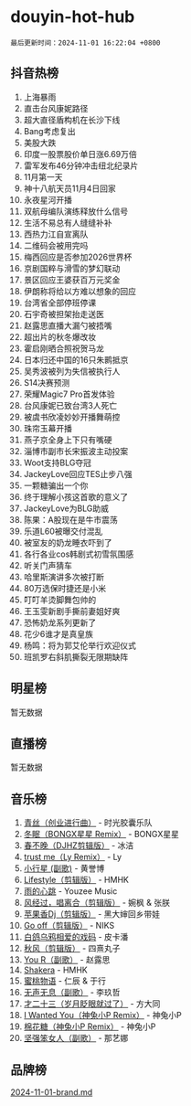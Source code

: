 # douyin-hot-hub

`最后更新时间：2024-11-01 16:22:04 +0800`

## 抖音热榜

1. 上海暴雨
1. 直击台风康妮路径
1. 超大直径盾构机在长沙下线
1. Bang考虑复出
1. 美股大跌
1. 印度一股票股价单日涨6.69万倍
1. 雷军发布46分钟冲击纽北纪录片
1. 11月第一天
1. 神十八航天员11月4日回家
1. 永夜星河开播
1. 双航母编队演练释放什么信号
1. 生活不易总有人缝缝补补
1. 西热力江自宣离队
1. 二维码会被用完吗
1. 梅西回应是否参加2026世界杯
1. 京剧国粹与滑雪的梦幻联动
1. 景区回应王婆获百万元奖金
1. 伊朗称将给以方难以想象的回应
1. 台湾省全部停班停课
1. 石宇奇被担架抬走送医
1. 赵露思直播大漏勺被捂嘴
1. 超出片的秋冬爆改妆
1. 霍启刚晒合照祝贺马龙
1. 日本归还中国的16只朱鹮抵京
1. 吴秀波被列为失信被执行人
1. S14决赛预测
1. 荣耀Magic7 Pro首发体验
1. 台风康妮已致台湾3人死亡
1. 被虞书欣凌妙妙开播舞萌控
1. 珠帘玉幕开播
1. 燕子京全身上下只有嘴硬
1. 淄博市副市长宋振波主动投案
1. Woot支持BLG夺冠
1. JackeyLove回应TES止步八强
1. 一颗糖骗出一个你
1. 终于理解小孩这首歌的意义了
1. JackeyLove为BLG助威
1. 陈果：A股现在是牛市震荡
1. 乐道L60被曝交付混乱
1. 被室友的奶龙睡衣吓到了
1. 各行各业cos韩剧式初雪氛围感
1. 听关门声猜车
1. 哈里斯演讲多次被打断
1. 80万选保时捷还是小米
1. 叮叮羊烫脚舞包帅的
1. 王玉雯新剧手撕前妻姐好爽
1. 恐怖奶龙系列更新了
1. 花少6谁才是真皇族
1. 杨鸣：将为郭艾伦举行欢迎仪式
1. 班凯罗右斜肌撕裂无限期缺阵

## 明星榜

暂无数据

## 直播榜

暂无数据

## 音乐榜

1. [青丝（创业进行曲）](https://sf3-cdn-tos.douyinstatic.com/obj/tos-cn-ve-2774/ooYARJB5iBRNhCOkDsS3BAKW91CIMoQfwzwKLi) - 时光胶囊乐队
1. [冬眠（BONGX星星 Remix）](https://sf5-hl-cdn-tos.douyinstatic.com/obj/tos-cn-ve-2774/oMCfFFoE3LwQ7agAgOIG4ieExqkeAsxNBEkLdz) - BONGX星星
1. [春不晚（DJHZ剪辑版）](https://sf5-hl-cdn-tos.douyinstatic.com/obj/tos-cn-ve-2774/osEZa7YZ6wNo9QDABgfGFaCQKRQTNafsBJDnKt) - 冰洁
1. [trust me（Ly Remix）](https://sf3-cdn-tos.douyinstatic.com/obj/tos-cn-ve-2774/oUo1M8fz5AfmMSExABQQKFE0eCMWgsiccfqrMA) - Ly
1. [小行星 (副歌)](https://sf3-cdn-tos.douyinstatic.com/obj/tos-cn-ve-2774/oArWEvgkJwVsB0KMIw6iBsAoHAciIjJqzWeTQr) - 黄誉博
1. [Lifestyle（剪辑版）](https://sf5-hl-cdn-tos.douyinstatic.com/obj/tos-cn-ve-2774/owfqGgjwG3V5lCLaAIezFMeg3LtuKNBaZKgzPV) - HMHK
1. [雨的心跳](https://sf5-hl-cdn-tos.douyinstatic.com/obj/tos-cn-ve-2774/o0vI5NZuiJgxWIQQFhXO0RTrsiIAsBSiMIECz) - Youzee Music
1. [风经过，唱离合（剪辑版）](https://sf5-hl-cdn-tos.douyinstatic.com/obj/tos-cn-ve-2774/okllg5DG2MmUF3aiiDfBZx6ZLvfwOTtbCEAHyI) - 婉枫 & 张朕
1. [苹果香Dj（剪辑版）](https://sf3-cdn-tos.douyinstatic.com/obj/tos-cn-ve-2774/oEeIEQbYGAOspCTRAIeYF4Ok8LgZ8NBaRe4ztR) - 黑大婶回乡带娃
1. [Go off（剪辑版）](https://sf3-cdn-tos.douyinstatic.com/obj/tos-cn-ve-2774/oYLJZTCGnIQBt2BsMBCFksOEMnDQesCr2gfZ7N) - NIKS
1. [白鸽乌鸦相爱的戏码](https://sf3-cdn-tos.douyinstatic.com/obj/tos-cn-ve-2774/oMVVEf6eDAOmFtNtCsEqKpIorBDM8Nkg6TZRqC) - 皮卡潘
1. [秋风（剪辑版）](https://sf5-hl-cdn-tos.douyinstatic.com/obj/tos-cn-ve-2774/ocGaU84LfAfzMd2wbXdQFpCGhBiXg82JNMRRie) - 四熹丸子
1. [You R（副歌）](https://sf5-hl-cdn-tos.douyinstatic.com/obj/tos-cn-ve-2774/oc0MZn9aEfLkCFLIxKQQcgBjS9mBBuDttYPfZ1) - 赵露思
1. [Shakera](https://sf5-hl-cdn-tos.douyinstatic.com/obj/tos-cn-ve-2774/ocKtEBgQ8FiQCBDf3nj9Z9gEGEQ4fAZDYEocLY) - HMHK
1. [蜜桃物语](https://sf5-hl-cdn-tos.douyinstatic.com/obj/tos-cn-ve-2774/oIhOSCZtIACtYU4XQkngiW9kCBfVD1Fz9IYeqL) - 仁辰 & 于行
1. [无声无息（副歌）](https://sf3-cdn-tos.douyinstatic.com/obj/tos-cn-ve-2774/osmzBBdYMBoz2NHW7AYiZEErnITswCiYzuA3Nf) - 李玖哲
1. [才二十三（岁月眨眼就过了）](https://sf5-hl-cdn-tos.douyinstatic.com/obj/tos-cn-ve-2774/oYAvkTrUXEBMWYUbL3nl8i01MJ5skiIZASC2H) - 方大同
1. [I Wanted You（神兔小P Remix）](https://sf5-hl-cdn-tos.douyinstatic.com/obj/tos-cn-ve-2774/o4CAubmDQdZeEkstFnCvKIMDag8D2BSBOjfNuh) - 神兔小P
1. [棉花糖（神兔小P Remix）](https://sf3-cdn-tos.douyinstatic.com/obj/tos-cn-ve-2774/o0pEDf1GaEfEYJ1FbgOAFCITQ1zeFD3kgBWGcG) - 神兔小P
1. [坚强笨女人（副歌）](https://sf5-hl-cdn-tos.douyinstatic.com/obj/tos-cn-ve-2774/ospNInQiZvGWyBVg5zkNsAMct5uJIg1CrZiPL) - 那艺娜

## 品牌榜

[2024-11-01-brand.md](2024-11-01-brand.md)
